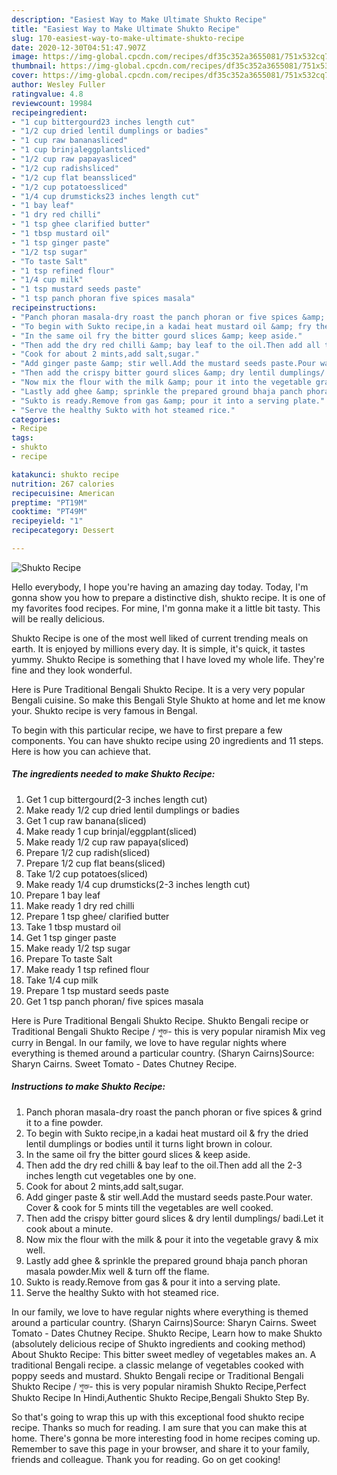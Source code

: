 ```yaml
---
description: "Easiest Way to Make Ultimate Shukto Recipe"
title: "Easiest Way to Make Ultimate Shukto Recipe"
slug: 170-easiest-way-to-make-ultimate-shukto-recipe
date: 2020-12-30T04:51:47.907Z
image: https://img-global.cpcdn.com/recipes/df35c352a3655081/751x532cq70/shukto-recipe-recipe-main-photo.jpg
thumbnail: https://img-global.cpcdn.com/recipes/df35c352a3655081/751x532cq70/shukto-recipe-recipe-main-photo.jpg
cover: https://img-global.cpcdn.com/recipes/df35c352a3655081/751x532cq70/shukto-recipe-recipe-main-photo.jpg
author: Wesley Fuller
ratingvalue: 4.8
reviewcount: 19984
recipeingredient:
- "1 cup bittergourd23 inches length cut"
- "1/2 cup dried lentil dumplings or badies"
- "1 cup raw bananasliced"
- "1 cup brinjaleggplantsliced"
- "1/2 cup raw papayasliced"
- "1/2 cup radishsliced"
- "1/2 cup flat beanssliced"
- "1/2 cup potatoessliced"
- "1/4 cup drumsticks23 inches length cut"
- "1 bay leaf"
- "1 dry red chilli"
- "1 tsp ghee clarified butter"
- "1 tbsp mustard oil"
- "1 tsp ginger paste"
- "1/2 tsp sugar"
- "To taste Salt"
- "1 tsp refined flour"
- "1/4 cup milk"
- "1 tsp mustard seeds paste"
- "1 tsp panch phoran five spices masala"
recipeinstructions:
- "Panch phoran masala-dry roast the panch phoran or five spices &amp; grind it to a fine powder."
- "To begin with Sukto recipe,in a kadai heat mustard oil &amp; fry the dried lentil dumplings or bodies until it turns light brown in colour."
- "In the same oil fry the bitter gourd slices &amp; keep aside."
- "Then add the dry red chilli &amp; bay leaf to the oil.Then add all the 2-3 inches length cut vegetables one by one."
- "Cook for about 2 mints,add salt,sugar."
- "Add ginger paste &amp; stir well.Add the mustard seeds paste.Pour water. Cover &amp; cook for 5 mints till the vegetables are well cooked."
- "Then add the crispy bitter gourd slices &amp; dry lentil dumplings/ badi.Let it cook about a minute."
- "Now mix the flour with the milk &amp; pour it into the vegetable gravy &amp; mix well."
- "Lastly add ghee &amp; sprinkle the prepared ground bhaja panch phoran masala powder.Mix well &amp; turn off the flame."
- "Sukto is ready.Remove from gas &amp; pour it into a serving plate."
- "Serve the healthy Sukto with hot steamed rice."
categories:
- Recipe
tags:
- shukto
- recipe

katakunci: shukto recipe 
nutrition: 267 calories
recipecuisine: American
preptime: "PT19M"
cooktime: "PT49M"
recipeyield: "1"
recipecategory: Dessert

---
```



![Shukto Recipe](https://img-global.cpcdn.com/recipes/df35c352a3655081/751x532cq70/shukto-recipe-recipe-main-photo.jpg)

Hello everybody, I hope you're having an amazing day today. Today, I'm gonna show you how to prepare a distinctive dish, shukto recipe. It is one of my favorites food recipes. For mine, I'm gonna make it a little bit tasty. This will be really delicious.

Shukto Recipe is one of the most well liked of current trending meals on earth. It is enjoyed by millions every day. It is simple, it's quick, it tastes yummy. Shukto Recipe is something that I have loved my whole life. They're fine and they look wonderful.

Here is Pure Traditional Bengali Shukto Recipe. It is a very very popular Bengali cuisine. So make this Bengali Style Shukto at home and let me know your. Shukto recipe is very famous in Bengal.


To begin with this particular recipe, we have to first prepare a few components. You can have shukto recipe using 20 ingredients and 11 steps. Here is how you can achieve that.

<!--inarticleads1-->

##### The ingredients needed to make Shukto Recipe:

1. Get 1 cup bittergourd(2-3 inches length cut)
1. Make ready 1/2 cup dried lentil dumplings or badies
1. Get 1 cup raw banana(sliced)
1. Make ready 1 cup brinjal/eggplant(sliced)
1. Make ready 1/2 cup raw papaya(sliced)
1. Prepare 1/2 cup radish(sliced)
1. Prepare 1/2 cup flat beans(sliced)
1. Take 1/2 cup potatoes(sliced)
1. Make ready 1/4 cup drumsticks(2-3 inches length cut)
1. Prepare 1 bay leaf
1. Make ready 1 dry red chilli
1. Prepare 1 tsp ghee/ clarified butter
1. Take 1 tbsp mustard oil
1. Get 1 tsp ginger paste
1. Make ready 1/2 tsp sugar
1. Prepare To taste Salt
1. Make ready 1 tsp refined flour
1. Take 1/4 cup milk
1. Prepare 1 tsp mustard seeds paste
1. Get 1 tsp panch phoran/ five spices masala


Here is Pure Traditional Bengali Shukto Recipe. Shukto Bengali recipe or Traditional Bengali Shukto Recipe / শুক্ত- this is very popular niramish Mix veg curry in Bengal. In our family, we love to have regular nights where everything is themed around a particular country. (Sharyn Cairns)Source: Sharyn Cairns. Sweet Tomato - Dates Chutney Recipe. 

<!--inarticleads2-->

##### Instructions to make Shukto Recipe:

1. Panch phoran masala-dry roast the panch phoran or five spices &amp; grind it to a fine powder.
1. To begin with Sukto recipe,in a kadai heat mustard oil &amp; fry the dried lentil dumplings or bodies until it turns light brown in colour.
1. In the same oil fry the bitter gourd slices &amp; keep aside.
1. Then add the dry red chilli &amp; bay leaf to the oil.Then add all the 2-3 inches length cut vegetables one by one.
1. Cook for about 2 mints,add salt,sugar.
1. Add ginger paste &amp; stir well.Add the mustard seeds paste.Pour water. Cover &amp; cook for 5 mints till the vegetables are well cooked.
1. Then add the crispy bitter gourd slices &amp; dry lentil dumplings/ badi.Let it cook about a minute.
1. Now mix the flour with the milk &amp; pour it into the vegetable gravy &amp; mix well.
1. Lastly add ghee &amp; sprinkle the prepared ground bhaja panch phoran masala powder.Mix well &amp; turn off the flame.
1. Sukto is ready.Remove from gas &amp; pour it into a serving plate.
1. Serve the healthy Sukto with hot steamed rice.


In our family, we love to have regular nights where everything is themed around a particular country. (Sharyn Cairns)Source: Sharyn Cairns. Sweet Tomato - Dates Chutney Recipe. Shukto Recipe, Learn how to make Shukto (absolutely delicious recipe of Shukto ingredients and cooking method) About Shukto Recipe: This bitter sweet medley of vegetables makes an. A traditional Bengali recipe. a classic melange of vegetables cooked with poppy seeds and mustard. Shukto Bengali recipe or Traditional Bengali Shukto Recipe / শুক্ত- this is very popular niramish Shukto Recipe,Perfect Shukto Recipe In Hindi,Authentic Shukto Recipe,Bengali Shukto Step By. 

So that's going to wrap this up with this exceptional food shukto recipe recipe. Thanks so much for reading. I am sure that you can make this at home. There's gonna be more interesting food in home recipes coming up. Remember to save this page in your browser, and share it to your family, friends and colleague. Thank you for reading. Go on get cooking!
